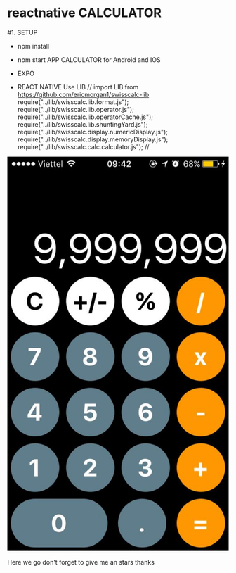 # reactnative CALCULATOR
#1. SETUP
- npm install
- npm start
APP CALCULATOR for Android and IOS 

- EXPO
- REACT NATIVE 
Use LIB 
// import LIB from https://github.com/ericmorgan1/swisscalc-lib 
require("../lib/swisscalc.lib.format.js");
require("../lib/swisscalc.lib.operator.js");
require("../lib/swisscalc.lib.operatorCache.js");
require("../lib/swisscalc.lib.shuntingYard.js");
require("../lib/swisscalc.display.numericDisplay.js");
require("../lib/swisscalc.display.memoryDisplay.js");
require("../lib/swisscalc.calc.calculator.js");
//

<img src="./calculator_view.jpg">

Here we go don't forget to give me an stars thanks
